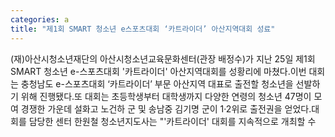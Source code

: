 ```yaml
---
categories: a
title: "제1회 SMART 청소년 e스포츠대회 ‘카트라이더’ 아산지역대회 성료"
---
```

(재)아산시청소년재단의 아산시청소년교육문화센터(관장 배정수)가 지난 25일 제1회 SMART 청소년 e-스포츠대회 &#39;카트라이더&#39; 아산지역대회를 성황리에 마쳤다.이번 대회는 충청남도 e-스포츠대회 ‘카트라이더’ 부문 아산지역 대표로 출전할 청소년을 선발하기 위해 진행됐다.또 대회는 초등학생부터 대학생까지 다양한 연령의 청소년 47명이 모여 경쟁한 가운데 설화고 노건하 군 및 송남중 김기명 군이 1·2위로 출전권을 얻었다.대회를 담당한 센터 한원철 청소년지도사는 "&#39;카트라이더&#39; 대회를 지속적으로 개최할 수
